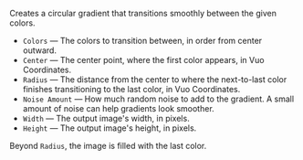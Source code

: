 Creates a circular gradient that transitions smoothly between the given colors.

   - `Colors` — The colors to transition between, in order from center outward.
   - `Center` — The center point, where the first color appears, in Vuo Coordinates.
   - `Radius` — The distance from the center to where the next-to-last color finishes transitioning to the last color, in Vuo Coordinates.
   - `Noise Amount` — How much random noise to add to the gradient.  A small amount of noise can help gradients look smoother.
   - `Width` — The output image's width, in pixels.
   - `Height` — The output image's height, in pixels.

Beyond `Radius`, the image is filled with the last color.
